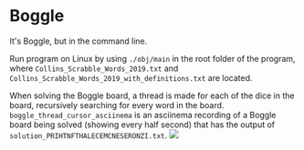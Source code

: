 # Boggle
It's Boggle, but in the command line.

Run program on Linux by using `./obj/main` in the root folder of the program, where `Collins_Scrabble_Words_2019.txt` and `Collins_Scrabble_Words_2019_with_definitions.txt` are located.

When solving the Boggle board, a thread is made for each of the dice in the board, recursively searching for every word in the board.
`boggle_thread_cursor_asciinema` is an asciinema recording of a Boggle board being solved (showing every half second) that has the output of `solution_PRIHTNFTHALECEMCNESERONZI.txt`.
<a href="https://asciinema.org/a/GaCdixxVbaGpHbX2JcUTiGsSg" target="_blank"><img src="https://asciinema.org/a/GaCdixxVbaGpHbX2JcUTiGsSg.svg" /></a>
